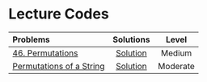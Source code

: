 # Lecture Codes

|  Problems  |  Solutions  |  Level  |
|:-----------|:------------:|:------:|
|  [46. Permutations](https://leetcode.com/problems/permutations/description/)  |  [Solution]()  |  Medium  |
|  [Permutations of a String](https://www.codingninjas.com/studio/problems/permutations-of-a-string_985254)  |  [Solution]()  |  Moderate  |